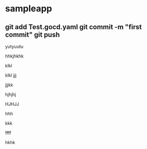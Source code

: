 # sampleapp
git add  Test.gocd.yaml
 git commit -m "first commit"
 git push
 ----------------
 
 yutyuutu
 
 hhkjhkhk
 
 klkl
 
 klkl
jjj

jjjkk

hjhjhj

HJHJJ

hhh

kkk

ffff

hkhk
